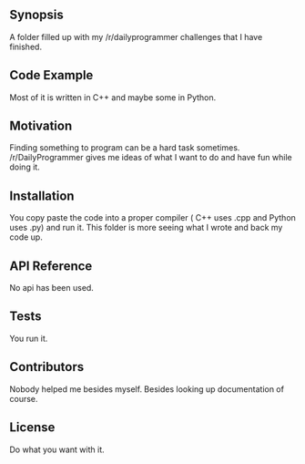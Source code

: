 ## Synopsis

A folder filled up with my /r/dailyprogrammer challenges that I have finished.

## Code Example

Most of it is written in C++ and maybe some in Python.

## Motivation

Finding something to program can be a hard task sometimes. /r/DailyProgrammer gives me ideas of what I want to do and have fun while doing it.

## Installation

You copy paste the code into a proper compiler ( C++ uses .cpp and Python uses .py) and run it. This folder is more seeing what I wrote and back my code up. 

## API Reference

No api has been used.

## Tests

You run it.

## Contributors

Nobody helped me besides myself. Besides looking up documentation of course.

## License

Do what you want with it.
